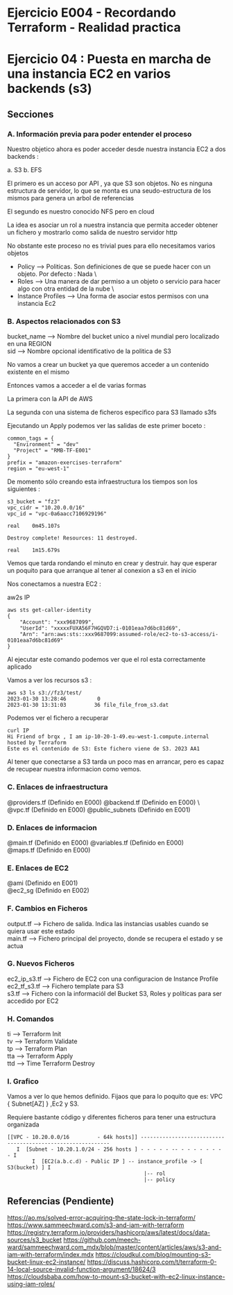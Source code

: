 <!-- Proyecto : # docs-tf -->
# Ejercicio E004 - Recordando Terraform - Realidad practica
# Ejercicio 04 : Puesta en marcha de una instancia EC2 en varios backends (s3)

<!-- Nivel 2 E003 -  V0.0.1 - 2023 Ene-->

## Secciones

### A. Información previa para poder entender el proceso

Nuestro objetico ahora es poder acceder desde nuestra instancia EC2 a dos backends : 

a. S3
b. EFS

El primero es un acceso por API , ya que S3 son objetos. No es ninguna estructura de servidor, lo que se monta es una seudo-estructura de los mismos para genera un arbol de referencias

El segundo es nuestro conocido NFS pero en cloud

La idea es asociar un rol a nuestra instancia que permita acceder obtener un fichero y mostrarlo como salida de nuestro servidor http

No obstante este proceso no es trivial pues para ello necesitamos varios objetos

- Policy --> Politicas. Son definiciones de que se puede hacer con un objeto. Por defecto : Nada               \
- Roles  --> Una manera de dar permiso a un objeto o servicio para hacer algo con otra entidad de la nube      \
- Instance Profiles --> Una forma de asociar estos permisos con una instancia Ec2

### B. Aspectos relacionados con S3

bucket_name       --> Nombre del bucket unico a nivel mundial pero localizado en una REGION    \
sid               --> Nombre opcional identificativo de la politica de S3

No vamos a crear un bucket ya que queremos acceder a un contenido existente en el mismo

Entonces vamos a acceder a el de varias formas

La primera con la API de AWS

La segunda con una sistema de ficheros especifico para S3 llamado s3fs

Ejecutando un Apply podemos ver las salidas de este primer boceto : 

```
common_tags = {
  "Environment" = "dev"
  "Project" = "RMB-TF-E001"
}
prefix = "amazon-exercises-terraform"
region = "eu-west-1"
```

De momento sólo creando esta infraestructura los tiempos son los siguientes : 

```
s3_bucket = "fz3"
vpc_cidr = "10.20.0.0/16"
vpc_id = "vpc-0a6aacc7106929196"

real    0m45.107s

Destroy complete! Resources: 11 destroyed.

real    1m15.679s

```

Vemos que tarda rondando el minuto en crear y destruir. hay que esperar un poquito para que arranque al tener al conexion a s3 en el inicio

Nos conectamos a nuestra EC2 : 

aw2s IP

```
aws sts get-caller-identity
{
    "Account": "xxx9687099", 
    "UserId": "xxxxxFUXA56F7HGQVD7:i-0101eaa7d6bc81d69", 
    "Arn": "arn:aws:sts::xxx9687099:assumed-role/ec2-to-s3-access/i-0101eaa7d6bc81d69"
}
```

Al ejecutar este comando podemos ver que el rol esta correctamente aplicado

Vamos a ver los recursos s3 : 

```
aws s3 ls s3://fz3/test/
2023-01-30 13:28:46          0 
2023-01-30 13:31:03         36 file_file_from_s3.dat
```

Podemos ver el fichero a recuperar

```
curl IP
Hi Friend of brqx , I am ip-10-20-1-49.eu-west-1.compute.internal hosted by Terraform
Este es el contenido de S3: Este fichero viene de S3. 2023 AA1 
```

Al tener que conectarse a S3 tarda un poco mas en arrancar, pero es capaz de recupear nuestra informacion como vemos.

### C. Enlaces de infraestructura
 
@providers.tf  (Definido en E000)             @backend.tf     (Definido en E000)   \         
@vpc.tf        (Definido en E000)             @public_subnets (Definido en E001)   

### D. Enlaces de informacion 


@main.tf       (Definido en E000)             @variables.tf  (Definido en E000)             \
@maps.tf       (Definido en E000)             

### E. Enlaces de EC2

@ami            (Definido en E001)             \
@ec2_sg         (Definido en E002)             

### F. Cambios en Ficheros

output.tf     -->  Fichero de salida. Indica las instancias usables cuando se quiera usar este estado      \
main.tf       -->  Fichero principal del proyecto, donde se recupera el estado y se actua                  

### G. Nuevos Ficheros

ec2_ip_s3.tf  -->  Fichero de EC2 con una configuracion de Instance Profile                                \
ec2_tf_s3.tf  -->  Fichero template para S3                                                                \
s3.tf         -->  Fichero con la informaciól del Bucket S3, Roles y políticas para ser accedido por EC2   

### H. Comandos

ti --> Terraform Init                  \
tv --> Terraform Validate              \
tp --> Terraform Plan                  \
tta --> Terraform Apply                \
ttd --> Time Terraform Destroy         

### I. Grafico

Vamos a ver lo que hemos definido. Fijaos que para lo poquito que es: VPC { Subnet[AZ] } ,Ec2 y S3. 

Requiere bastante código y diferentes ficheros para tener una estructura organizada

```
[[VPC - 10.20.0.0/16         - 64k hosts]] ------------------------------------------------------------
   I  [Subnet - 10.20.1.0/24 - 256 hosts ] - - - - - -- - - - - - - - - I
        I  [EC2(a.b.c.d) - Public IP ] -- instance_profile -> [ S3(bucket) ] I
                                            |-- rol 
                                            |-- policy
```

<!-- ==--==--==--==--==--==--==--==--==--==--==--==--==--==--==-- -->

## Referencias (Pendiente)

https://ao.ms/solved-error-acquiring-the-state-lock-in-terraform/
https://www.sammeechward.com/s3-and-iam-with-terraform
https://registry.terraform.io/providers/hashicorp/aws/latest/docs/data-sources/s3_bucket
https://github.com/meech-ward/sammeechward.com_mdx/blob/master/content/articles/aws/s3-and-iam-with-terraform/index.mdx
https://cloudkul.com/blog/mounting-s3-bucket-linux-ec2-instance/
https://discuss.hashicorp.com/t/terraform-0-14-local-source-invalid-function-argument/18624/3
https://cloudsbaba.com/how-to-mount-s3-bucket-with-ec2-linux-instance-using-iam-roles/



